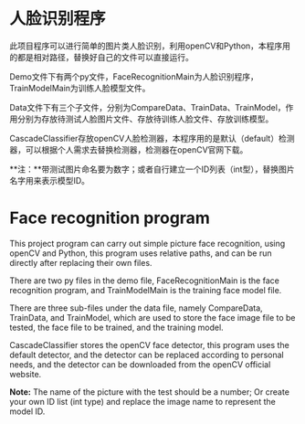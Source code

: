 # 人脸识别程序

此项目程序可以进行简单的图片类人脸识别，利用openCV和Python，本程序用的都是相对路径，替换好自己的文件可以直接运行。

Demo文件下有两个py文件，FaceRecognitionMain为人脸识别程序，TrainModelMain为训练人脸模型文件。

Data文件下有三个子文件，分别为CompareData、TrainData、TrainModel，作用分别为存放待测试人脸图片文件、存放待训练人脸文件、存放训练模型。

CascadeClassifier存放openCV人脸检测器，本程序用的是默认（default）检测器，可以根据个人需求去替换检测器，检测器在openCV官网下载。

**注：**带测试图片命名要为数字；或者自行建立一个ID列表（int型），替换图片名字用来表示模型ID。

# Face recognition program

This project program can carry out simple picture face recognition, using openCV and Python, this program uses relative paths, and can be run directly after replacing their own files.

There are two py files in the demo file, FaceRecognitionMain is the face recognition program, and TrainModelMain is the training face model file.

There are three sub-files under the data file, namely CompareData, TrainData, and TrainModel, which are used to store the face image file to be tested, the face file to be trained, and the training model.

CascadeClassifier stores the openCV face detector, this program uses the default detector, and the detector can be replaced according to personal needs, and the detector can be downloaded from the openCV official website.

**Note:** The name of the picture with the test should be a number; Or create your own ID list (int type) and replace the image name to represent the model ID.